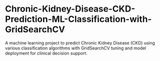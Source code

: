 # Chronic-Kidney-Disease-CKD-Prediction-ML-Classification-with-GridSearchCV
A machine learning project to predict Chronic Kidney Disease (CKD) using various classification algorithms with GridSearchCV tuning and model deployment for clinical decision support.
